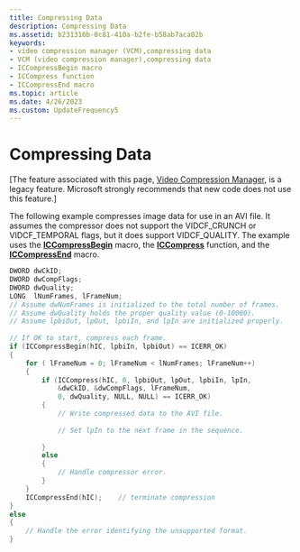 ```yaml
---
title: Compressing Data
description: Compressing Data
ms.assetid: b231316b-0c81-410a-b2fe-b58ab7aca02b
keywords:
- video compression manager (VCM),compressing data
- VCM (video compression manager),compressing data
- ICCompressBegin macro
- ICCompress function
- ICCompressEnd macro
ms.topic: article
ms.date: 4/26/2023
ms.custom: UpdateFrequency5
---
```


# Compressing Data

\[The feature associated with this page, [Video Compression Manager](/windows/win32/multimedia/video-compression-manager), is a legacy feature. Microsoft strongly recommends that new code does not use this feature.\]

The following example compresses image data for use in an AVI file. It assumes the compressor does not support the VIDCF\_CRUNCH or VIDCF\_TEMPORAL flags, but it does support VIDCF\_QUALITY. The example uses the [**ICCompressBegin**](/windows/desktop/api/Vfw/nf-vfw-iccompressbegin) macro, the [**ICCompress**](/windows/desktop/api/Vfw/nf-vfw-iccompress) function, and the [**ICCompressEnd**](/windows/desktop/api/Vfw/nf-vfw-iccompressend) macro.


```C++
DWORD dwCkID; 
DWORD dwCompFlags; 
DWORD dwQuality; 
LONG  lNumFrames, lFrameNum; 
// Assume dwNumFrames is initialized to the total number of frames. 
// Assume dwQuality holds the proper quality value (0-10000). 
// Assume lpbiOut, lpOut, lpbiIn, and lpIn are initialized properly. 
 
// If OK to start, compress each frame. 
if (ICCompressBegin(hIC, lpbiIn, lpbiOut) == ICERR_OK)
{ 
    for ( lFrameNum = 0; lFrameNum < lNumFrames; lFrameNum++)
    { 
        if (ICCompress(hIC, 0, lpbiOut, lpOut, lpbiIn, lpIn, 
            &dwCkID, &dwCompFlags, lFrameNum, 
            0, dwQuality, NULL, NULL) == ICERR_OK)
        { 
            // Write compressed data to the AVI file. 
             
            // Set lpIn to the next frame in the sequence. 
             
        } 
        else 
        { 
            // Handle compressor error. 
        } 
    } 
    ICCompressEnd(hIC);    // terminate compression 
} 
else 
{ 
    // Handle the error identifying the unsupported format. 
} 
 
```



 

 




